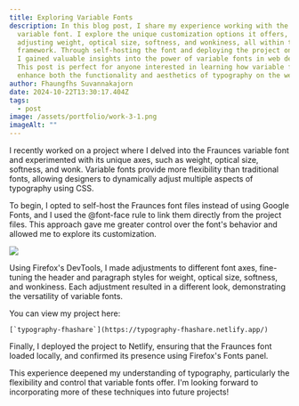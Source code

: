```yaml
---
title: Exploring Variable Fonts
description: In this blog post, I share my experience working with the Fraunces
  variable font. I explore the unique customization options it offers, such as
  adjusting weight, optical size, softness, and wonkiness, all within the CSS
  framework. Through self-hosting the font and deploying the project on Netlify,
  I gained valuable insights into the power of variable fonts in web design.
  This post is perfect for anyone interested in learning how variable fonts can
  enhance both the functionality and aesthetics of typography on the web.
author: Fhaungfhs Suvannakajorn
date: 2024-10-22T13:30:17.404Z
tags:
  - post
image: /assets/portfolio/work-3-1.png
imageAlt: ""
---
```

I recently worked on a project where I delved into the Fraunces variable font and experimented with its unique axes, such as weight, optical size, softness, and wonk. Variable fonts provide more flexibility than traditional fonts, allowing designers to dynamically adjust multiple aspects of typography using CSS.

To begin, I opted to self-host the Fraunces font files instead of using Google Fonts, and I used the @font-face rule to link them directly from the project files. This approach gave me greater control over the font's behavior and allowed me to explore its customization.

![](/assets/portfolio/work-3-2.png)

Using Firefox's DevTools, I made adjustments to different font axes, fine-tuning the header and paragraph styles for weight, optical size, softness, and wonkiness. Each adjustment resulted in a different look, demonstrating the versatility of variable fonts.

 You can view my project here: 

``[`typography-fhashare`](https://typography-fhashare.netlify.app/)``

Finally, I deployed the project to Netlify, ensuring that the Fraunces font loaded locally, and confirmed its presence using Firefox's Fonts panel. 

This experience deepened my understanding of typography, particularly the flexibility and control that variable fonts offer. I'm looking forward to incorporating more of these techniques into future projects!